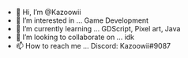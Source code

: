 - 👋 Hi, I’m @Kazoowii
- 👀 I’m interested in ... Game Development
- 🌱 I’m currently learning ... GDScript, Pixel art, Java
- 💞️ I’m looking to collaborate on ... idk
- 📫 How to reach me ... Discord: Kazoowii#9087
